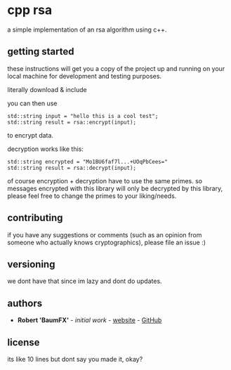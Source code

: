 # cpp rsa

a simple implementation of an rsa algorithm using c++. 

## getting started

these instructions will get you a copy of the project up and running on your local machine for development and testing purposes.

literally download & include

you can then use

```
std::string input = "hello this is a cool test";
std::string result = rsa::encrypt(input);
```

to encrypt data.

decryption works like this:

```
std::string encrypted = "Mo1BU6faf7l...+UOqPbCees="
std::string result = rsa::decrypt(input);
```

of course encryption + decryption have to use the same primes. so messages encrypted with this library will only be decrypted by this library, please feel free to change the primes to your liking/needs.

## contributing

if you have any suggestions or comments (such as an opinion from someone who actually knows cryptographics), please file an issue :)

## versioning

we dont have that since im lazy and dont do updates.

## authors

* **Robert 'BaumFX'** - *initial work* - [website](https://baumfx.xyz) - [GitHub](https://github.com/BaumFX)

## license

its like 10 lines but dont say you made it, okay?
